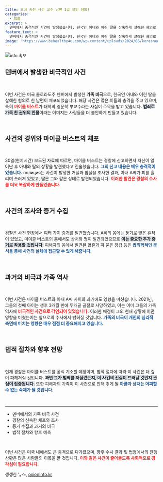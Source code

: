 ```yaml
---
title: 모녀 숨진 사건 교수 남편 1급 살인 혐의!
categories:
  - 법률
excerpt: >
  덴버에서 충격적인 사건이 발생했습니다. 한국인 아내와 어린 딸을 잔혹하게 살해한 혐의로 한 대학 교수이자 아버지가 체포되었습니다. 그의 진술과 현장 증거가 충돌하며 사건의 진실이 밝혀질지 귀추가 주목됩니다.
feature_text: >
  덴버에서 충격적인 사건이 발생했습니다. 한국인 아내와 어린 딸을 잔혹하게 살해한 혐의로 한 대학 교수이자 아버지가 체포되었습니다. 그의 진술과 현장 증거가 충돌하며 사건의 진실이 밝혀질지 귀추가 주목됩니다.
image: 'https://www.behealthy4u.com/wp-content/uploads/2024/06/koreanews.jpg'
---
```


<p><img src="https://www.behealthy4u.com/wp-content/uploads/2024/06/koreanews.jpg" alt="info 속보" /></p>

<h2 data-ke-size="size26">덴버에서 발생한 비극적인 사건</h2>

<p data-ke-size="size16">&nbsp;</p>

<p>이번 사건은 미국 콜로라도주 덴버에서 발생한 <b>가족 비극</b>으로, 한국인 아내와 어린 딸을 살해한 혐의로 한 남편이 체포되었습니다. 해당 사건은 많은 이들의 충격을 주고 있으며, 특히 <b><span style="color: #ee2323;">마이클 버스트</span></b>가 대학의 영문학 부교수라는 사실이 주목을 받고 있습니다. <b><span style="background-color: #21538527;">범죄로 가득 찬 권위의 인물</span></b>이라는 이미지는 사람들을 더 불안하게 만들고 있습니다.</p>

<p data-ke-size="size16">&nbsp;</p>

<h2 data-ke-size="size26">사건의 경위와 마이클 버스트의 체포</h2>

<p data-ke-size="size16">&nbsp;</p>

<p>30일(현지시간) 보도된 자료에 따르면, 마이클 버스트는 경찰에 신고하면서 자신이 일어난 후 아내와 딸의 상황을 발견했다고 진술했습니다. <b><span style="color: #1a5490;">그의 신고 내용은 매우 충격적이었습니다.</span></b> полиция는 사건이 발생한 거실과 침실을 조사한 결과, 아내 A씨가 피를 흘리며 쓰러져 있었고, 딸은 그와 같은 상태로 발견되었습니다. <b><span style="color: #ee2323;">이러한 발견은 경찰의 수사를 더욱 복잡하게 만들었습니다.</span></b></p>

<p data-ke-size="size16">&nbsp;</p>

<h2 data-ke-size="size26">사건의 조사와 증거 수집</h2>

<p data-ke-size="size16">&nbsp;</p>

<p>경찰은 사건 현장에서 여러 가지 증거를 발견했습니다. A씨의 몸에는 둔기로 맞은 흔적이 있었고, 마이클 버스트의 몸에서도 상처와 멍이 발견되었으므로 <b><span style="background-color: #21538527;">이는 중요한 추가 증거로 작용할 것입니다.</span></b> 피해자의 몸에서 발견된 혈흔과 피 묻은 장갑 등은 <b><span style="color: #1a5490;">법의학적인 분석을 통해 사건의 실체에 접근할 수 있게 해줍니다.</span></b></p>

<p data-ke-size="size16">&nbsp;</p>

<h2 data-ke-size="size26">과거의 비극과 가족 역사</h2>

<p data-ke-size="size16">&nbsp;</p>

<p>이번 사건은 마이클 버스트와 아내 A씨 사이의 과거에도 영향을 미쳤습니다. 2021년, 그들의 첫째 아이는 생후 3개월 만에 두개골 골절로 사망하였고, 이는 이미 그들의 가족 역사에 <b><span style="color: #ee2323;">비극적인 사건으로 각인되어 있었습니다.</span></b> 이러한 배경이 그의 현재 상황에 어떤 영향을 미쳤는지는 앞으로의 수사에서 밝혀질 것입니다. <b><span style="color: #1a5490;">가족의 비극이 개인의 심리적 측면에 미치는 영향은 매우 점점 더 중요해지고 있습니다.</span></b></p>

<p data-ke-size="size16">&nbsp;</p>

<h2 data-ke-size="size26">법적 절차와 향후 전망</h2>

<p data-ke-size="size16">&nbsp;</p>

<p>현재 경찰은 마이클 버스트를 공식 기소할 예정이며, 법적 절차에 따라 이 사건은 더 깊이 파헤쳐질 것입니다. <b><span style="background-color: #21538527;">과연 그가 범죄를 저질렀는지, 이 사건의 진실이 드러날 것인지 관심이 집중됩니다.</span></b> 또한 피해자의 가족이 이 사건으로 인해 겪게 될 <b><span style="color: #1a5490;">아픔과 상처는 어찌할 수 없는 숙제가 될 것입니다.</span></b></p>

<p data-ke-size="size16">&nbsp;</p>

<hr />

<ul>
    <li>덴버에서의 가족 비극 사건</li>
    <li>경찰의 신속한 체포와 조사</li>
    <li>증거 수집과 과거의 비극</li>
    <li>법적 절차와 향후 예측</li>
</ul>

<p data-ke-size="size16">&nbsp;</p>

<p>이번 사건은 미국 내에서도 큰 충격으로 다가왔으며, 향후 수사 결과 및 법정에서의 진행 상황은 많은 사람들의 이목을 끌 것입니다. <b><span style="color: #ee2323;">이와 같은 사건이 줄어들도록 사회적으로 경각심이 필요합니다.</span></b></p>
생생한 뉴스, <a href="https://onioninfo.kr" rel="dofollow">onioninfo.kr</a>


